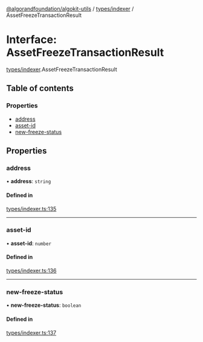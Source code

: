 [@algorandfoundation/algokit-utils](../README.md) / [types/indexer](../modules/types_indexer.md) / AssetFreezeTransactionResult

# Interface: AssetFreezeTransactionResult

[types/indexer](../modules/types_indexer.md).AssetFreezeTransactionResult

## Table of contents

### Properties

- [address](types_indexer.AssetFreezeTransactionResult.md#address)
- [asset-id](types_indexer.AssetFreezeTransactionResult.md#asset-id)
- [new-freeze-status](types_indexer.AssetFreezeTransactionResult.md#new-freeze-status)

## Properties

### address

• **address**: `string`

#### Defined in

[types/indexer.ts:135](https://github.com/algorandfoundation/algokit-utils-ts/blob/main/src/types/indexer.ts#L135)

___

### asset-id

• **asset-id**: `number`

#### Defined in

[types/indexer.ts:136](https://github.com/algorandfoundation/algokit-utils-ts/blob/main/src/types/indexer.ts#L136)

___

### new-freeze-status

• **new-freeze-status**: `boolean`

#### Defined in

[types/indexer.ts:137](https://github.com/algorandfoundation/algokit-utils-ts/blob/main/src/types/indexer.ts#L137)
